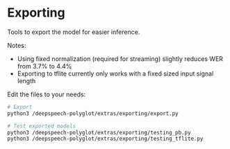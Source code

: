 # Exporting

Tools to export the model for easier inference.

Notes:

- Using fixed normalization (required for streaming) slightly reduces WER from 3.7% to 4.4%
- Exporting to tflite currently only works with a fixed sized input signal length

Edit the files to your needs:

```bash
# Export
python3 /deepspeech-polyglot/extras/exporting/export.py

# Test exported models
python3 /deepspeech-polyglot/extras/exporting/testing_pb.py
python3 /deepspeech-polyglot/extras/exporting/testing_tflite.py
```
